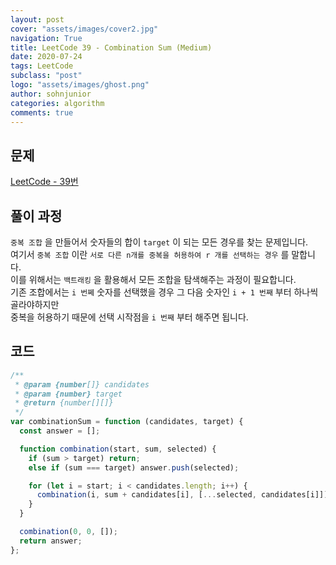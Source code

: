 ```yaml
---
layout: post
cover: "assets/images/cover2.jpg"
navigation: True
title: LeetCode 39 - Combination Sum (Medium)
date: 2020-07-24
tags: LeetCode
subclass: "post"
logo: "assets/images/ghost.png"
author: sohnjunior
categories: algorithm
comments: true
---
```


## 문제

[LeetCode - 39번](https://leetcode.com/problems/combination-sum/)

## 풀이 과정

`중복 조합` 을 만들어서 숫자들의 합이 `target` 이 되는 모든 경우를 찾는 문제입니다. <br>
여기서 `중복 조합` 이란 `서로 다른 n개를 중복을 허용하여 r 개를 선택하는 경우` 를 말합니다. <br>
이를 위해서는 `백트래킹` 을 활용해서 모든 조합을 탐색해주는 과정이 필요합니다. <br>
기존 조합에서는 `i 번쩨` 숫자를 선택했을 경우 그 다음 숫자인 `i + 1 번째` 부터 하나씩 골라야하지만 <br>
중복을 허용하기 때문에 선택 시작점을 `i 번째` 부터 해주면 됩니다. <br>

## 코드

```javascript
/**
 * @param {number[]} candidates
 * @param {number} target
 * @return {number[][]}
 */
var combinationSum = function (candidates, target) {
  const answer = [];

  function combination(start, sum, selected) {
    if (sum > target) return;
    else if (sum === target) answer.push(selected);

    for (let i = start; i < candidates.length; i++) {
      combination(i, sum + candidates[i], [...selected, candidates[i]]);
    }
  }

  combination(0, 0, []);
  return answer;
};
```
